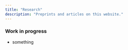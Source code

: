 ```yaml
---
title: "Research"
description: "Preprints and articles on this website."
---
```


### Work in progress

- something